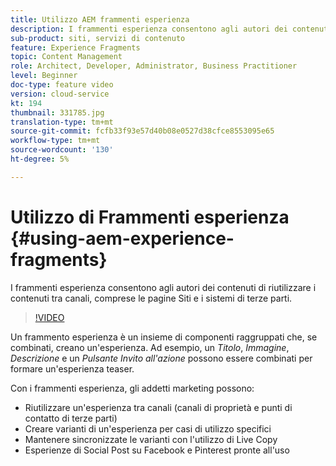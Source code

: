 ```yaml
---
title: Utilizzo AEM frammenti esperienza
description: I frammenti esperienza consentono agli autori dei contenuti di riutilizzare i contenuti tra canali, comprese le pagine Siti e i sistemi di terze parti.
sub-product: siti, servizi di contenuto
feature: Experience Fragments
topic: Content Management
role: Architect, Developer, Administrator, Business Practitioner
level: Beginner
doc-type: feature video
version: cloud-service
kt: 194
thumbnail: 331785.jpg
translation-type: tm+mt
source-git-commit: fcfb33f93e57d40b08e0527d38cfce8553095e65
workflow-type: tm+mt
source-wordcount: '130'
ht-degree: 5%

---
```



# Utilizzo di Frammenti esperienza {#using-aem-experience-fragments}

I frammenti esperienza consentono agli autori dei contenuti di riutilizzare i contenuti tra canali, comprese le pagine Siti e i sistemi di terze parti.

>[!VIDEO](https://video.tv.adobe.com/v/331785/?quality=12&learn=on)

Un frammento esperienza è un insieme di componenti raggruppati che, se combinati, creano un&#39;esperienza. Ad esempio, un *Titolo*, *Immagine*, *Descrizione* e un *Pulsante Invito all&#39;azione* possono essere combinati per formare un&#39;esperienza teaser.

Con i frammenti esperienza, gli addetti marketing possono:

* Riutilizzare un&#39;esperienza tra canali (canali di proprietà e punti di contatto di terze parti)
* Creare varianti di un&#39;esperienza per casi di utilizzo specifici
* Mantenere sincronizzate le varianti con l&#39;utilizzo di Live Copy
* Esperienze di Social Post su Facebook e Pinterest pronte all&#39;uso
